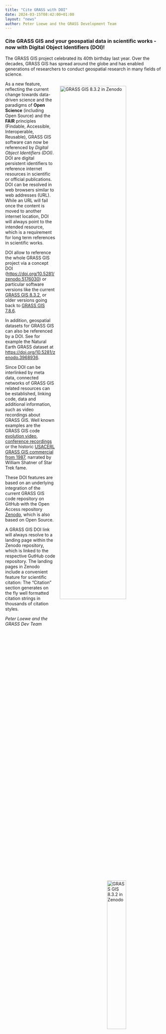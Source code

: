 ```yaml
---
title: "Cite GRASS with DOI"
date: 2024-03-15T08:42:00+01:00
layout: "news"
author: Peter Loewe and the GRASS Development Team
---
```


### Cite GRASS GIS and your geospatial data in scientific works - now with Digital Object Identifiers (DOI)!


The GRASS GIS project celebrated its 40th birthday last year. Over the decades, 
GRASS GIS has spread around the globe and has enabled generations of researchers
to conduct geospatial research in many fields of science.

<a href="/images/news/grass_in_zenodo.png">
  <img src="/images/news/grass_in_zenodo.png"
   alt="GRASS GIS 8.3.2 in Zenodo"
   title="GRASS GIS 8.3.2 in Zenodo"
   width="65%" style="float:right;padding-left:15px;padding-top:15px">
</a>

As a new feature, reflecting the current change towards data-driven science and
the paradigms of **Open Science** (including Open Source) and the **FAIR** principles 
(Findable, Accessible, Interoperable, Reusable), GRASS GIS software can now be
referenced by *Digital Object Identifiers (DOI)*. DOI are digital persistent 
identifiers to reference internet resources in scientific or official publications. 
DOI can be resolved in web browsers similar to web addresses (URL). 
While an URL will fail once the content is moved to another internet
location, DOI will always point to the intended resource, which is a requirement 
for long term references in scientific works.

DOI allow to reference the whole GRASS GIS project via a concept DOI 
(<https://doi.org/10.5281/zenodo.5176030>) or particular software versions 
like the current [GRASS GIS 8.3.2](https://doi.org/10.5281/zenodo.10817962), 
or older versions going back to [GRASS GIS 7.8.6](<https://doi.org/10.5281/zenodo.5559460>).

In addition, geospatial datasets for GRASS GIS can also be referenced by a DOI.
See for example the Natural Earth GRASS dataset at <https://doi.org/10.5281/zenodo.3968936>.

<a href="/images/news/grass_in_zenodo_citation.png">
  <img src="/images/news/grass_in_zenodo_citation.png"
   alt="GRASS GIS 8.3.2 in Zenodo"
   title="GRASS GIS 8.3.2 in Zenodo"
   width="35%" style="float:right;padding-left:15px;padding-top:15px">
</a>

Since DOI can be interlinked by meta data, connected networks of GRASS GIS related 
resources can be established, linking code, data and additional information, such as
video recordings about GRASS GIS. Well known examples are the 
GRASS GIS code [evolution video](https://doi.org/10.5446/14652), 
[conference recordings](https://doi.org/10.5446/55251) or the historic
[USACERL GRASS GIS commercial from 1987](https://doi.org/10.5446/12963),
narrated by William Shatner of Star Trek fame.

These DOI features are based on an underlying integration of the current 
GRASS GIS code repository on GitHub with the Open Access repository 
[Zenodo](https://zenodo.org/), which is also based on Open Source.

A GRASS GIS DOI link will always resolve to a landing page within the Zenodo 
repository, which is linked to the respective GutHub code repository. The 
landing pages in Zenodo include a convenient feature for scientific citation: 
The “Citation” section generates on the fly well formatted citation 
strings in thousands of citation styles.

_Peter Loewe and the GRASS Dev Team_
